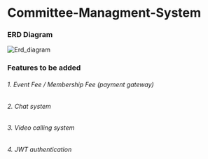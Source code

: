 # Committee-Managment-System
### ERD Diagram
![Erd_diagram](https://user-images.githubusercontent.com/101858977/205236172-cb17ab92-37e9-48cf-8367-5f30d4951b68.png)

### Features to be added
###### 1. Event Fee / Membership Fee  (payment gateway)
###### 2. Chat system
###### 3. Video calling system 
###### 4. JWT authentication
